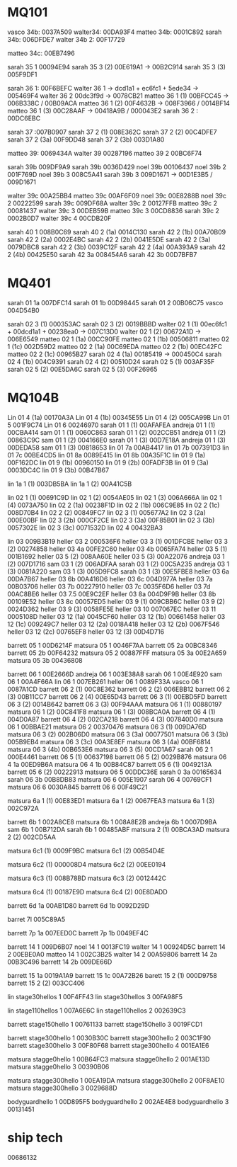 # MQ101

vasco 34b: 0037A509
walter34: 00DA93F4
matteo 34b: 0001C892
sarah 34b: 006DFDE7
walter 34b 2: 00F17729

matteo 34c: 00EB7496

sarah 35 1 00094E94
sarah 35 3 (2) 00E619A1 -> 00B2C914
sarah 35 3 (3) 005F9DF1

sarah 36 1:  00F6BEFC
walter 36 1 -> dcd1a1 + ec6fc1 + 5ede34 -> 005469F4 
walter 36 2 00dc3f9d -> 0078CB21
matteo 36 1 (1) 00BFCC45 -> 006B338C / 00B09ACA
matteo 36 1 (2) 00F4632B -> 008F3966 / 0014BF14
matteo 36 1 (3) 00C28AAF -> 00418A9B / 000043E2
sarah 36 2 : 00DC6EBC

sarah 37 :007B0907
sarah 37 2 (1) 008E362C
sarah 37 2 (2) 00C4DFE7
sarah 37 2 (3a) 00F9DD48
sarah 37 2 (3b) 003D1A80

matteo 39: 0069434A
walter 39 00287196
matteo 39 2 00BC6F74

sarah 39b 009DF9A9
sarah 39b 0036D429
noel 39b 00106437
noel 39b 2 001F769D
noel 39b 3 008C5A41
sarah 39b 3 009D1671 -> 00D1E3B5  / 009D1671

walter 39c 00A25BB4
matteo 39c 00AF6F09
noel 39c 00E8288B
noel 39c 2 00222599
sarah 39c 009DF68A
walter 39c 2 00127FFB
matteo 39c 2 00081437
walter 39c 3 00DEB59B
matteo 39c 3 00CD8836
sarah 39c 2 0002B0D7
walter 39c 4 00CDB20F

sarah 40 1 008B0C69
sarah 40 2 (1a) 0014C130
sarah 42 2 (1b) 00A70B09
sarah 42 2 (2a) 0002E4BC
sarah 42 2 (2b) 0041E5DE
sarah 42 2 (3a) 0079DBC8
sarah 42 2 (3b) 0039C12F
sarah 42 2 (4a) 00A393A9
sarah 42 2 (4b) 00425E50
sarah 42 3a 008454A6
sarah 42 3b 00D7BFB7

# MQ401

sarah 01 1a 007DFC14
sarah 01 1b 00D98445
sarah 01 2 00B06C75
vasco 004D54B0

sarah 02 3 (1) 000353AC
sarah 02 3 (2) 0019BBBD
walter 02 1 (1) 00ec6fc1 + 00dcd1a1 + 00238ea0 -> 007C13D0
walter 02 1 (2) 00672A1D -> 006E6549
matteo 02 1 (1a) 00CC90FE
matteo 02 1 (1b) 00506811
matteo 02 1 (1c) 002D59D2
matteo 02 2 (1a) 00C69EDA
matteo 02 2 (1b) 00EC42FC
matteo 02 2 (1c) 00965B27
sarah 02 4 (1a) 00185419 -> 000450C4
sarah 02 4 (1b) 004C9391
sarah 02 4 (2) 00510D24
sarah 02 5 (1) 003AF35F
sarah 02 5 (2) 00E5DA6C 
sarah 02 5 (3) 00F26965

# MQ104B

Lin 01 4 (1a) 00170A3A
Lin 01 4 (1b) 00345E55
Lin 01 4 (2) 005CA99B
Lin 01 5 001F9C74
Lin 01 6 00246970
sarah 01 1 (1) 00AFAFEA
andreja 01 1 (1) 00CBA414
sam 01 1 (1) 0060C863
sarah 01 1 (2) 002CCB51
andreja 01 1 (2) 00863C9C
sam 01 1 (2) 004166E0
sarah 01 1 (3) 00D7E18A
andreja 01 1 (3) 00DEDA58
sam 01 1 (3) 00818653
lin 01 7a 00AB4417
lin 01 7b 007391D3
lin 01 7c 00BE4CD5
lin 01 8a 0089E415
lin 01 8b 00A35F1C
lin 01 9 (1a) 00F162DC
lin 01 9 (1b) 00960150
lin 01 9 (2b) 00FADF3B
lin 01 9 (3a) 0003DC4C
lin 01 9 (3b) 00B47B67

lin 1a 1 (1) 003DB5BA
lin 1a 1 (2) 00A41C5B

lin 02 1 (1) 00691C9D
lin 02 1 (2) 0054AE05
lin 02 1 (3) 006A666A
lin 02 1 (4) 0073A750
lin 02 2 (1a) 00238F1D
lin 02 2 (1b) 006C9E85
lin 02 2 (1c) 008D70B4
lin 02 2 (2) 00849FC7
lin 02 3 (1) 005677A2
lin 02 3 (2a)  000E00BF
lin 02 3 (2b)  000CF2CE
lin 02 3 (3a)  00F85B01
lin 02 3 (3b)  0057302E
lin 02 3 (3c)  0071532D
lin 02 4 00432BA3

lin 03 009B3B19
heller 03 2 000536F6
heller 03 3 (1) 001DFCBE
heller 03 3 (2) 00274858
heller 03 4a 00FE2C60
heller 03 4b 0065FA74
heller 03 5 (1) 001B1692
heller 03 5 (2) 008AA60E
heller 03 5 (3) 00A22076
andreja 03 1 (2) 007D1716
sam 03 1 (2) 006ADFAA
sarah 03 1 (2) 00C5A235
andreja 03 1 (3) 0081A220
sam 03 1 (3) 005D9FC8
sarah 03 1 (3) 00E5FBE8
heller 03 6a 00DA7B67
heller 03 6b 00A416D6
heller 03 6c 004D977A
heller 03 7a 00B03706
heller 03 7b 00227910
heller 03 7c 0035F6D6
heller 03 7d 00AC8BE6
heller 03 7.5 00E9C2EF
heller 03 8a 004D9F9B
heller 03 8b 00109E52
heller 03 8c 00057ED5
heller 03 9 (1) 009CBB6C
heller 03 9 (2) 0024D362
heller 03 9 (3) 0058FE5E
heller 03 10 007067EC
heller 03 11 0005108D
heller 03 12 (1a) 0045CF60
heller 03 12 (1b) 00661458
heller 03 12 (1c) 009249C7
heller 03 12 (2a) 0018A418
heller 03 12 (2b) 0067F546
heller 03 12 (2c) 00765EF8
heller 03 12 (3) 00D4D716

barrett 05 1 00D6214F
matsura 05 1 0046F7AA
barrett 05 2a 00BC8346
barrett 05 2b 00F64232
matsura 05 2 00887FFF
matsura 05 3a 00E2A659
matsura 05 3b 00436808

barrett 06 1 00E2666D
andreja 06 1 003E38A8
sarah 06 1 00E4E920
sam 06 1 00A4F66A
lin 06 1 007EB261
heller 06 1 0089F33A
vasco 06 1 0087A1CD
barrett 06 2 (1) 00C8E362
barrett 06 2 (2) 006EBB12
barrett 06 2 (3) 00B11CC7
barrett 06 2 (4) 00E65D43
barrett 06 3 (1) 00EBD5FD
barrett 06 3 (2) 0014B642
barrett 06 3 (3) 00F94AAA
matsura 06 1 (1) 00880197
matsura 06 1 (2) 00C841F8
matsura 06 1 (3) 008BCA0A
barrett 06 4 (1) 004D0A87
barrett 06 4 (2) 002CA218
barrett 06 4 (3) 007840D0
matsura 06 1 00BBAE21
matsura 06 2 00370476
matsura 06 3 (1) 009DA76D
matsura 06 3 (2) 002B06D0
matsura 06 3 (3a) 00077501
matsura 06 3 (3b) 005B9EB4
matsura 06 3 (3c) 00A3E8EF
matsura 06 3 (4a) 00BF6814
matsura 06 3 (4b) 00B653E6
matsura 06 3 (5) 00CD1A67
sarah 06 2 1 000E4461
barrett 06 5 (1) 00637198
barrett 06 5 (2) 0029B876
matsura 06 4 1a 00ED9B6A
matsura 06 4 1b 00B84C87
barrett 05 6 (1) 0049213A
barrett 05 6 (2) 00222913
matsura 06 5 00DDC36E
sarah 0 3a 00165634
sarah 06 3b 00B8DB83
matsura 06 6 005E1907
sarah 06 4 00769CF1
matsura 06 6 0030A845
barrett 06 6 00F49C21

matsura 6a 1 (1) 00E83ED1
matsura 6a 1 (2) 0067FEA3
matsura 6a 1 (3) 002C972A

barrett 6b 1 002A8CE8
matsura 6b 1 008A8E2B
andreja 6b 1 0007D9BA
sam 6b 1 00B712DA
sarah 6b 1 00485ABF
matsura 2 (1) 00BCA3AD
matsura 2 (2) 002CD5AA

matsura 6c1 (1) 0009F9BC
matsura 6c1 (2) 00B54D4E

matsura 6c2 (1) 000008D4
matsura 6c2 (2) 00EE0194

matsura 6c3 (1) 008B78BD
matsura 6c3 (2) 0012442C

matsura 6c4 (1) 00187E9D
matsura 6c4 (2) 00E8DADD

barrett 6d 1a 00AB1D80
barrett 6d 1b 0092D29D

barret 7l 005C89A5

barrett 7p 1a 007EED0C
barrett 7p 1b 0049EF4C

barrett 14 1 009D6B07
noel 14 1 0013FC19
walter 14 1 00924D5C
barrett 14 2 00EBE0A0
matteo 14 1 002C3B25
walter 14 2 00A59806
barrett 14 2a 00B3C496
barrett 14 2b 009DE66D

barrett 15 1a 0019A1A9
barrett 15 1c 00A72B26
barett 15 2 (1) 000D9758
barrett 15 2 (2) 003CC406

lin stage30hellos 1 00F4FF43
lin stage30hellos 3 00FA98F5

lin stage110hellos 1 007A6E6C
lin stage110hellos 2 002639C3

barrett stage150hello 1 00761133
barrett stage150hello 3 0019FCD1

barrett stage300hello 1  0030B30C
barrett stage300hello 2 003C1F90
barrett stage300hello 3 00F80F68
barrett stage300hello 4 001EA1E6

matsura stagge0hello 1 00B64FC3
matsura stagge0hello 2 001AE13D
matsura stagge0hello 3 00390B06

matsura stagge300hello 1 00EA19DA
matsura stagge300hello 2 00F8AE10
matsura stagge300hello 3 0029688D

bodyguardhello 1 00D895F5
bodyguardhello 2 002AE4E8
bodyguardhello 3 00131451

# ship tech
00686132